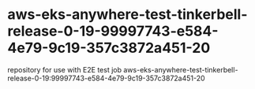# aws-eks-anywhere-test-tinkerbell-release-0-19-99997743-e584-4e79-9c19-357c3872a451-20
repository for use with E2E test job aws-eks-anywhere-test-tinkerbell-release-0-19:99997743-e584-4e79-9c19-357c3872a451-20
